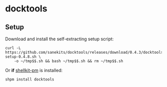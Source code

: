 # docktools

## Setup

Download and install the self-extracting setup script:

```
curl -L https://github.com/sanekits/docktools/releases/download/0.4.3/docktools-setup-0.4.8.sh \
    -o ~/tmp$$.sh && bash ~/tmp$$.sh && rm ~/tmp$$.sh
```


Or **if** [shellkit-pm](https://github.com/sanekits/shellkit-pm) is installed:

    shpm install docktools

##
